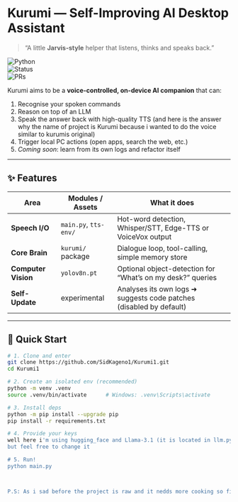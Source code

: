 # Kurumi — Self-Improving AI Desktop Assistant  
> “A little **Jarvis-style** helper that listens, thinks and speaks back.”

![Python](https://img.shields.io/badge/Python-3.10%2B-blue)  
![Status](https://img.shields.io/badge/status-experimental-orange)  
![PRs](https://img.shields.io/badge/PRs-welcome-brightgreen)

Kurumi aims to be a **voice-controlled, on-device AI companion** that can:

1. Recognise your spoken commands  
2. Reason on top of an LLM 
3. Speak the answer back with high-quality TTS  (and here is the answer why the name of project is Kurumi because i wanted to do the voice similar to kurumis original)
4. Trigger local PC actions (open apps, search the web, etc.)  
5. *Coming soon*: learn from its own logs and refactor itself

---

## ✨ Features
| Area | Modules / Assets | What it does |
|------|------------------|--------------|
| **Speech I/O** | `main.py`, `tts-env/` | Hot-word detection, Whisper/STT, Edge-TTS or VoiceVox output |
| **Core Brain** | `kurumi/` package | Dialogue loop, tool-calling, simple memory store |
| **Computer Vision** | `yolov8n.pt` | Optional object-detection for “What’s on my desk?” queries |
| **Self-Update** | experimental | Analyses its own logs ➜ suggests code patches (disabled by default) |



---

## 🚀 Quick Start

```bash
# 1. Clone and enter
git clone https://github.com/SidKageno1/Kurumi1.git
cd Kurumi1

# 2. Create an isolated env (recommended)
python -m venv .venv
source .venv/bin/activate      # Windows: .venv\Scripts\activate

# 3. Install deps
python -m pip install --upgrade pip
pip install -r requirements.txt

# 4. Provide your keys 
well here i'm using hugging_face and Llama-3.1 (it is located in llm.py)
but feel free to change it

# 5. Run!
python main.py



P.S: As i sad before the project is raw and it nedds more cooking so fi u are intrested feel free to jump in!
